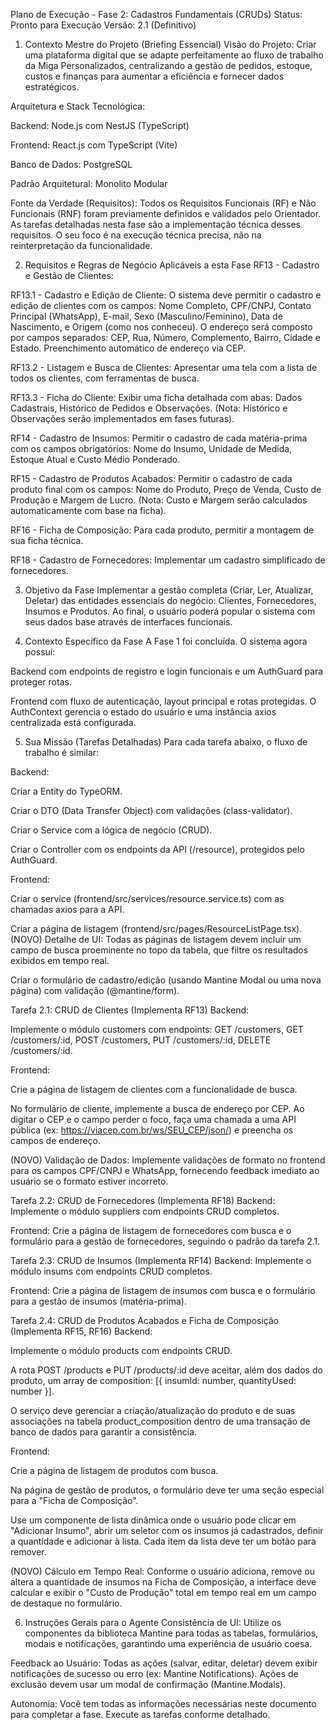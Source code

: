Plano de Execução - Fase 2: Cadastros Fundamentais (CRUDs)
Status: Pronto para Execução
Versão: 2.1 (Definitivo)

1. Contexto Mestre do Projeto (Briefing Essencial)
Visão do Projeto: Criar uma plataforma digital que se adapte perfeitamente ao fluxo de trabalho da Miga Personalizados, centralizando a gestão de pedidos, estoque, custos e finanças para aumentar a eficiência e fornecer dados estratégicos.

Arquitetura e Stack Tecnológica:

Backend: Node.js com NestJS (TypeScript)

Frontend: React.js com TypeScript (Vite)

Banco de Dados: PostgreSQL

Padrão Arquitetural: Monolito Modular

Fonte da Verdade (Requisitos): Todos os Requisitos Funcionais (RF) e Não Funcionais (RNF) foram previamente definidos e validados pelo Orientador. As tarefas detalhadas nesta fase são a implementação técnica desses requisitos. O seu foco é na execução técnica precisa, não na reinterpretação da funcionalidade.

2. Requisitos e Regras de Negócio Aplicáveis a esta Fase
RF13 - Cadastro e Gestão de Clientes:

RF13.1 - Cadastro e Edição de Cliente: O sistema deve permitir o cadastro e edição de clientes com os campos: Nome Completo, CPF/CNPJ, Contato Principal (WhatsApp), E-mail, Sexo (Masculino/Feminino), Data de Nascimento, e Origem (como nos conheceu). O endereço será composto por campos separados: CEP, Rua, Número, Complemento, Bairro, Cidade e Estado. Preenchimento automático de endereço via CEP.

RF13.2 - Listagem e Busca de Clientes: Apresentar uma tela com a lista de todos os clientes, com ferramentas de busca.

RF13.3 - Ficha do Cliente: Exibir uma ficha detalhada com abas: Dados Cadastrais, Histórico de Pedidos e Observações. (Nota: Histórico e Observações serão implementados em fases futuras).

RF14 - Cadastro de Insumos: Permitir o cadastro de cada matéria-prima com os campos obrigatórios: Nome do Insumo, Unidade de Medida, Estoque Atual e Custo Médio Ponderado.

RF15 - Cadastro de Produtos Acabados: Permitir o cadastro de cada produto final com os campos: Nome do Produto, Preço de Venda, Custo de Produção e Margem de Lucro. (Nota: Custo e Margem serão calculados automaticamente com base na ficha).

RF16 - Ficha de Composição: Para cada produto, permitir a montagem de sua ficha técnica.

RF18 - Cadastro de Fornecedores: Implementar um cadastro simplificado de fornecedores.

3. Objetivo da Fase
Implementar a gestão completa (Criar, Ler, Atualizar, Deletar) das entidades essenciais do negócio: Clientes, Fornecedores, Insumos e Produtos. Ao final, o usuário poderá popular o sistema com seus dados base através de interfaces funcionais.

4. Contexto Específico da Fase
A Fase 1 foi concluída. O sistema agora possui:

Backend com endpoints de registro e login funcionais e um AuthGuard para proteger rotas.

Frontend com fluxo de autenticação, layout principal e rotas protegidas. O AuthContext gerencia o estado do usuário e uma instância axios centralizada está configurada.

5. Sua Missão (Tarefas Detalhadas)
Para cada tarefa abaixo, o fluxo de trabalho é similar:

Backend:

Criar a Entity do TypeORM.

Criar o DTO (Data Transfer Object) com validações (class-validator).

Criar o Service com a lógica de negócio (CRUD).

Criar o Controller com os endpoints da API (/resource), protegidos pelo AuthGuard.

Frontend:

Criar o service (frontend/src/services/resource.service.ts) com as chamadas axios para a API.

Criar a página de listagem (frontend/src/pages/ResourceListPage.tsx). (NOVO) Detalhe de UI: Todas as páginas de listagem devem incluir um campo de busca proeminente no topo da tabela, que filtre os resultados exibidos em tempo real.

Criar o formulário de cadastro/edição (usando Mantine Modal ou uma nova página) com validação (@mantine/form).

Tarefa 2.1: CRUD de Clientes (Implementa RF13)
Backend:

Implemente o módulo customers com endpoints: GET /customers, GET /customers/:id, POST /customers, PUT /customers/:id, DELETE /customers/:id.

Frontend:

Crie a página de listagem de clientes com a funcionalidade de busca.

No formulário de cliente, implemente a busca de endereço por CEP. Ao digitar o CEP e o campo perder o foco, faça uma chamada a uma API pública (ex: https://viacep.com.br/ws/SEU_CEP/json/) e preencha os campos de endereço.

(NOVO) Validação de Dados: Implemente validações de formato no frontend para os campos CPF/CNPJ e WhatsApp, fornecendo feedback imediato ao usuário se o formato estiver incorreto.

Tarefa 2.2: CRUD de Fornecedores (Implementa RF18)
Backend: Implemente o módulo suppliers com endpoints CRUD completos.

Frontend: Crie a página de listagem de fornecedores com busca e o formulário para a gestão de fornecedores, seguindo o padrão da tarefa 2.1.

Tarefa 2.3: CRUD de Insumos (Implementa RF14)
Backend: Implemente o módulo insums com endpoints CRUD completos.

Frontend: Crie a página de listagem de insumos com busca e o formulário para a gestão de insumos (matéria-prima).

Tarefa 2.4: CRUD de Produtos Acabados e Ficha de Composição (Implementa RF15, RF16)
Backend:

Implemente o módulo products com endpoints CRUD.

A rota POST /products e PUT /products/:id deve aceitar, além dos dados do produto, um array de composition: [{ insumId: number, quantityUsed: number }].

O serviço deve gerenciar a criação/atualização do produto e de suas associações na tabela product_composition dentro de uma transação de banco de dados para garantir a consistência.

Frontend:

Crie a página de listagem de produtos com busca.

Na página de gestão de produtos, o formulário deve ter uma seção especial para a "Ficha de Composição".

Use um componente de lista dinâmica onde o usuário pode clicar em "Adicionar Insumo", abrir um seletor com os insumos já cadastrados, definir a quantidade e adicionar à lista. Cada item da lista deve ter um botão para remover.

(NOVO) Cálculo em Tempo Real: Conforme o usuário adiciona, remove ou altera a quantidade de insumos na Ficha de Composição, a interface deve calcular e exibir o "Custo de Produção" total em tempo real em um campo de destaque no formulário.

6. Instruções Gerais para o Agente
Consistência de UI: Utilize os componentes da biblioteca Mantine para todas as tabelas, formulários, modais e notificações, garantindo uma experiência de usuário coesa.

Feedback ao Usuário: Todas as ações (salvar, editar, deletar) devem exibir notificações de sucesso ou erro (ex: Mantine Notifications). Ações de exclusão devem usar um modal de confirmação (Mantine.Modals).

Autonomia: Você tem todas as informações necessárias neste documento para completar a fase. Execute as tarefas conforme detalhado.